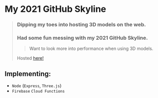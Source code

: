 # My 2021 GitHub Skyline

> ### Dipping my toes into hosting 3D models on the web. 
> ### Had some fun messing with my 2021 GitHub Skyline.
>> Want to look more into performance when using 3D models.
>
> Hosted [here!](https://my-skyline-2021.web.app)

## Implementing: 
- `Node` (`Express`, `Three.js`)
- `Firebase` `Cloud Functions`